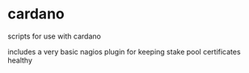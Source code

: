 # cardano
scripts for use with cardano

includes a very basic nagios plugin for keeping stake pool certificates healthy
